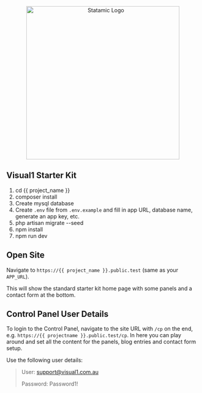 <p align="center"><img src="https://statamic.com/assets/branding/Statamic-Logo+Wordmark-Rad.svg" width="400" alt="Statamic Logo" /></p>

## Visual1 Starter Kit

1. cd {{ project_name }}
2. composer install
3. Create mysql database
4. Create `.env` file from `.env.example` and fill in app URL, database name, generate an app key, etc.
5. php artisan migrate --seed
6. npm install
7. npm run dev

## Open Site

Navigate to `https://{{ project_name }}.public.test` (same as your `APP_URL`). 

This will show the standard starter kit home page with some panels and a contact form at the bottom.

## Control Panel User Details

To login to the Control Panel, navigate to the site URL with `/cp` on the end, e.g. `https://{{ projectname }}.public.test/cp`.
In here you can play around and set all the content for the panels, blog entries and contact form setup.

Use the following user details:

> User: support@visual1.com.au
>
> Password: Password1!
